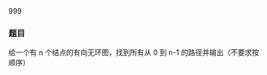 <!--
      {
    "title": "797. 所有可能的路径",
    "post_date": "2019-09-10 12:39",
    "url": "all-paths-from-source-to-target"
}
-->999


### 题目

给一个有 n 个结点的有向无环图，找到所有从 0 到 n-1 的路径并输出（不要求按顺序）